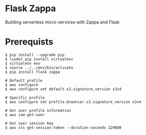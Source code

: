 # Flask Zappa
Building serverless micro-services with Zappa and Flask

# Prerequists
```
$ pip install --upgrade pip
$ [sudo] pip install virtualenv
$ virtualenv env
$ source ../../env/bin/activate
$ pip install flask zappa
```

```
# Default profile
$ aws configure
$ aws configure set default.s3.signature_version s3v4

# Specific profile
$ aws configure set profile.bnannier.s3.signature_version s3v4

# Get user profile information
$ aws iam get-user

# Get user session key
$ aws sts get-session-token --duration-seconds 129600
```
